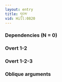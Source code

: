 ```yaml
---
layout: entry
title: དྭངས་
vid: Hill:0820
---
```

### Dependencies (N = 0)


### Overt 1-2


### Overt 1-2-3


### Oblique arguments
